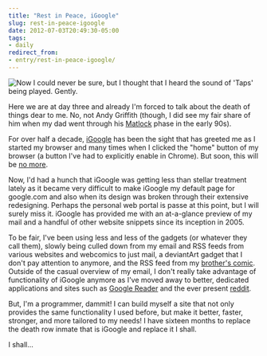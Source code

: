 ```yaml
---
title: "Rest in Peace, iGoogle"
slug: rest-in-peace-igoogle
date: 2012-07-03T20:49:30-05:00
tags:
- daily
redirect_from:
- entry/rest-in-peace-igoogle/
---
```

![](http://images.dxprog.com/blog/igoogle_tombstone.jpg "Now I could never be sure, but I thought that I heard the sound of 'Taps' being played. Gently.")

Here we are at day three and already I'm forced to talk about the death of things dear to me. No, not Andy Griffith (though, I did see my fair share of him when my dad went through his [Matlock](http://en.wikipedia.org/wiki/Matlock_(TV_series)) phase in the early 90s).

For over half a decade, [iGoogle](http://www.google.com/ig) has been the sight that has greeted me as I started my browser and many times when I clicked the "home" button of my browser (a button I've had to explicitly enable in Chrome). But soon, this will be [no more](http://googleblog.blogspot.com/2012/07/spring-cleaning-in-summer.html).

Now, I'd had a hunch that iGoogle was getting less than stellar treatment lately as it became very difficult to make iGoogle my default page for google.com and also when its design was broken through their extensive redesigning. Perhaps the personal web portal is passe at this point, but I will surely miss it. iGoogle has provided me with an at-a-glance preview of my mail and a handful of other website snippets since its inception in 2005.

To be fair, I've been using less and less of the gadgets (or whatever they call them), slowly being culled down from my email and RSS feeds from various websites and webcomics to just mail, a deviantArt gadget that I don't pay attention to anymore, and the RSS feed from my [brother's comic](http://www.square-headed.com/). Outside of the casual overview of my email, I don't really take advantage of functionality of iGoogle anymore as I've moved away to better, dedicated applications and sites such as [Google Reader](http://google.com/reader) and the ever present [reddit](http://www.reddit.com).

But, I'm a programmer, dammit! I can build myself a site that not only provides the same functionality I used before, but make it better, faster, stronger, and more tailored to my needs! I have sixteen months to replace the death row inmate that is iGoogle and replace it I shall.

I shall...
